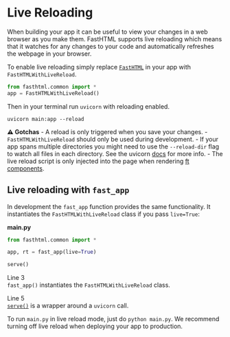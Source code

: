 # Live Reloading


<!-- WARNING: THIS FILE WAS AUTOGENERATED! DO NOT EDIT! -->

When building your app it can be useful to view your changes in a web
browser as you make them. FastHTML supports live reloading which means
that it watches for any changes to your code and automatically refreshes
the webpage in your browser.

To enable live reloading simply replace
[`FastHTML`](https://www.fastht.ml/docs/api/core.html#fasthtml) in your
app with `FastHTMLWithLiveReload`.

``` python
from fasthtml.common import *
app = FastHTMLWithLiveReload()
```

Then in your terminal run `uvicorn` with reloading enabled.

    uvicorn main:app --reload

**⚠️ Gotchas** - A reload is only triggered when you save your
changes. - `FastHTMLWithLiveReload` should only be used during
development. - If your app spans multiple directories you might need to
use the `--reload-dir` flag to watch all files in each directory. See
the uvicorn [docs](https://www.uvicorn.org/settings/#development) for
more info. - The live reload script is only injected into the page when
rendering [ft
components](https://www.fastht.ml/docs/explains/explaining_xt_components.html).

## Live reloading with `fast_app`

In development the `fast_app` function provides the same functionality.
It instantiates the `FastHTMLWithLiveReload` class if you pass
`live=True`:

<div class="code-with-filename">

**main.py**

``` python
from fasthtml.common import *

app, rt = fast_app(live=True)

serve()
```

</div>

Line 3  
`fast_app()` instantiates the `FastHTMLWithLiveReload` class.

Line 5  
[`serve()`](https://www.fastht.ml/docs/api/core.html#serve) is a wrapper
around a `uvicorn` call.

To run `main.py` in live reload mode, just do `python main.py`. We
recommend turning off live reload when deploying your app to production.
